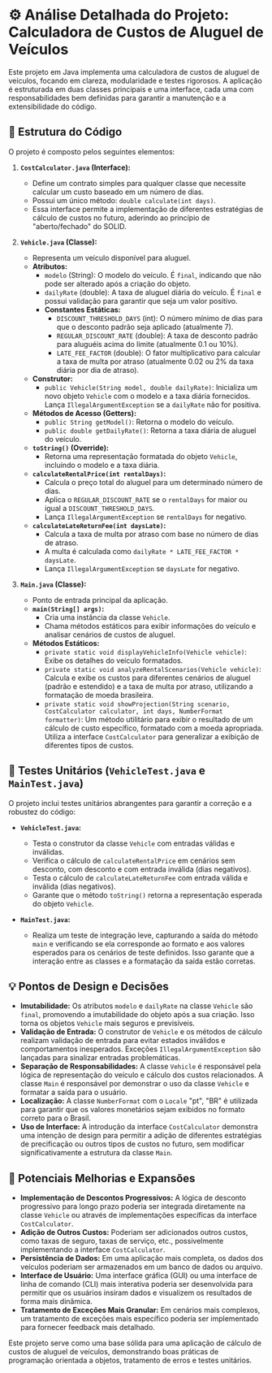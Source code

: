 # ⚙️ Análise Detalhada do Projeto: Calculadora de Custos de Aluguel de Veículos

Este projeto em Java implementa uma calculadora de custos de aluguel de veículos, focando em clareza, modularidade e testes rigorosos. A aplicação é estruturada em duas classes principais e uma interface, cada uma com responsabilidades bem definidas para garantir a manutenção e a extensibilidade do código.

## 🧩 Estrutura do Código

O projeto é composto pelos seguintes elementos:

1.  **`CostCalculator.java` (Interface):**
    * Define um contrato simples para qualquer classe que necessite calcular um custo baseado em um número de dias.
    * Possui um único método: `double calculate(int days)`.
    * Essa interface permite a implementação de diferentes estratégias de cálculo de custos no futuro, aderindo ao princípio de "aberto/fechado" do SOLID.

2.  **`Vehicle.java` (Classe):**
    * Representa um veículo disponível para aluguel.
    * **Atributos:**
        * `modelo` (String): O modelo do veículo. É `final`, indicando que não pode ser alterado após a criação do objeto.
        * `dailyRate` (double): A taxa de aluguel diária do veículo. É `final` e possui validação para garantir que seja um valor positivo.
        * **Constantes Estáticas:**
            * `DISCOUNT_THRESHOLD_DAYS` (int): O número mínimo de dias para que o desconto padrão seja aplicado (atualmente 7).
            * `REGULAR_DISCOUNT_RATE` (double): A taxa de desconto padrão para aluguéis acima do limite (atualmente 0.1 ou 10%).
            * `LATE_FEE_FACTOR` (double): O fator multiplicativo para calcular a taxa de multa por atraso (atualmente 0.02 ou 2% da taxa diária por dia de atraso).
    * **Construtor:**
        * `public Vehicle(String model, double dailyRate)`: Inicializa um novo objeto `Vehicle` com o modelo e a taxa diária fornecidos. Lança `IllegalArgumentException` se a `dailyRate` não for positiva.
    * **Métodos de Acesso (Getters):**
        * `public String getModel()`: Retorna o modelo do veículo.
        * `public double getDailyRate()`: Retorna a taxa diária de aluguel do veículo.
    * **`toString()` (Override):**
        * Retorna uma representação formatada do objeto `Vehicle`, incluindo o modelo e a taxa diária.
    * **`calculateRentalPrice(int rentalDays)`:**
        * Calcula o preço total do aluguel para um determinado número de dias.
        * Aplica o `REGULAR_DISCOUNT_RATE` se o `rentalDays` for maior ou igual a `DISCOUNT_THRESHOLD_DAYS`.
        * Lança `IllegalArgumentException` se `rentalDays` for negativo.
    * **`calculateLateReturnFee(int daysLate)`:**
        * Calcula a taxa de multa por atraso com base no número de dias de atraso.
        * A multa é calculada como `dailyRate * LATE_FEE_FACTOR * daysLate`.
        * Lança `IllegalArgumentException` se `daysLate` for negativo.

3.  **`Main.java` (Classe):**
    * Ponto de entrada principal da aplicação.
    * **`main(String[] args)`:**
        * Cria uma instância da classe `Vehicle`.
        * Chama métodos estáticos para exibir informações do veículo e analisar cenários de custos de aluguel.
    * **Métodos Estáticos:**
        * `private static void displayVehicleInfo(Vehicle vehicle)`: Exibe os detalhes do veículo formatados.
        * `private static void analyzeRentalScenarios(Vehicle vehicle)`: Calcula e exibe os custos para diferentes cenários de aluguel (padrão e estendido) e a taxa de multa por atraso, utilizando a formatação de moeda brasileira.
        * `private static void showProjection(String scenario, CostCalculator calculator, int days, NumberFormat formatter)`: Um método utilitário para exibir o resultado de um cálculo de custo específico, formatado com a moeda apropriada. Utiliza a interface `CostCalculator` para generalizar a exibição de diferentes tipos de custos.

## 🧪 Testes Unitários (`VehicleTest.java` e `MainTest.java`)

O projeto inclui testes unitários abrangentes para garantir a correção e a robustez do código:

* **`VehicleTest.java`:**
    * Testa o construtor da classe `Vehicle` com entradas válidas e inválidas.
    * Verifica o cálculo de `calculateRentalPrice` em cenários sem desconto, com desconto e com entrada inválida (dias negativos).
    * Testa o cálculo de `calculateLateReturnFee` com entrada válida e inválida (dias negativos).
    * Garante que o método `toString()` retorna a representação esperada do objeto `Vehicle`.

* **`MainTest.java`:**
    * Realiza um teste de integração leve, capturando a saída do método `main` e verificando se ela corresponde ao formato e aos valores esperados para os cenários de teste definidos. Isso garante que a interação entre as classes e a formatação da saída estão corretas.

## 💡 Pontos de Design e Decisões

* **Imutabilidade:** Os atributos `modelo` e `dailyRate` na classe `Vehicle` são `final`, promovendo a imutabilidade do objeto após a sua criação. Isso torna os objetos `Vehicle` mais seguros e previsíveis.
* **Validação de Entrada:** O construtor de `Vehicle` e os métodos de cálculo realizam validação de entrada para evitar estados inválidos e comportamentos inesperados. Exceções `IllegalArgumentException` são lançadas para sinalizar entradas problemáticas.
* **Separação de Responsabilidades:** A classe `Vehicle` é responsável pela lógica de representação do veículo e cálculo dos custos relacionados. A classe `Main` é responsável por demonstrar o uso da classe `Vehicle` e formatar a saída para o usuário.
* **Localização:** A classe `NumberFormat` com o `Locale` "pt", "BR" é utilizada para garantir que os valores monetários sejam exibidos no formato correto para o Brasil.
* **Uso de Interface:** A introdução da interface `CostCalculator` demonstra uma intenção de design para permitir a adição de diferentes estratégias de precificação ou outros tipos de custos no futuro, sem modificar significativamente a estrutura da classe `Main`.

## 🚀 Potenciais Melhorias e Expansões

* **Implementação de Descontos Progressivos:** A lógica de desconto progressivo para longo prazo poderia ser integrada diretamente na classe `Vehicle` ou através de implementações específicas da interface `CostCalculator`.
* **Adição de Outros Custos:** Poderiam ser adicionados outros custos, como taxas de seguro, taxas de serviço, etc., possivelmente implementando a interface `CostCalculator`.
* **Persistência de Dados:** Em uma aplicação mais completa, os dados dos veículos poderiam ser armazenados em um banco de dados ou arquivo.
* **Interface de Usuário:** Uma interface gráfica (GUI) ou uma interface de linha de comando (CLI) mais interativa poderia ser desenvolvida para permitir que os usuários insiram dados e visualizem os resultados de forma mais dinâmica.
* **Tratamento de Exceções Mais Granular:** Em cenários mais complexos, um tratamento de exceções mais específico poderia ser implementado para fornecer feedback mais detalhado.

Este projeto serve como uma base sólida para uma aplicação de cálculo de custos de aluguel de veículos, demonstrando boas práticas de programação orientada a objetos, tratamento de erros e testes unitários.
